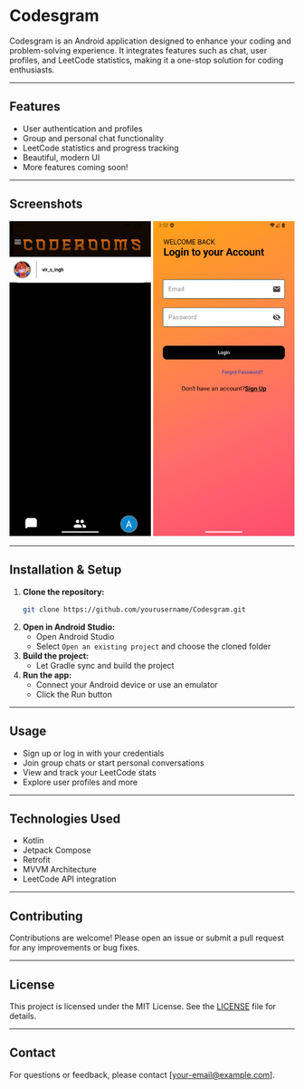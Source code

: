 # Codesgram

Codesgram is an Android application designed to enhance your coding and problem-solving experience. It integrates features such as chat, user profiles, and LeetCode statistics, making it a one-stop solution for coding enthusiasts.

---

## Features
- User authentication and profiles
- Group and personal chat functionality
- LeetCode statistics and progress tracking
- Beautiful, modern UI
- More features coming soon!

---

## Screenshots
<!-- Add screenshots of your app here -->
<p align="center">
  <img src="assets/screens/home_screen.png" alt="Home Screen" width="250"/>
  <img src="assets/screens/login_screen.png" alt="Login Screen" width="250"/>
  <!-- Add more screenshots as needed -->
</p>

---

## Installation & Setup
1. **Clone the repository:**
   ```bash
   git clone https://github.com/yourusername/Codesgram.git
   ```
2. **Open in Android Studio:**
   - Open Android Studio
   - Select `Open an existing project` and choose the cloned folder
3. **Build the project:**
   - Let Gradle sync and build the project
4. **Run the app:**
   - Connect your Android device or use an emulator
   - Click the Run button

---

## Usage
- Sign up or log in with your credentials
- Join group chats or start personal conversations
- View and track your LeetCode stats
- Explore user profiles and more

---

## Technologies Used
- Kotlin
- Jetpack Compose
- Retrofit
- MVVM Architecture
- LeetCode API integration

---

## Contributing
Contributions are welcome! Please open an issue or submit a pull request for any improvements or bug fixes.

---

## License
This project is licensed under the MIT License. See the [LICENSE](LICENSE) file for details.

---

## Contact
For questions or feedback, please contact [your-email@example.com]. 
